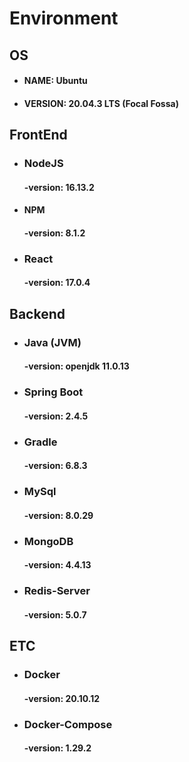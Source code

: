# Environment



## OS

+ #### NAME: Ubuntu

+ #### VERSION: 20.04.3 LTS (Focal Fossa)





## FrontEnd

+ ### NodeJS

  #### -version: 16.13.2

+ #### NPM

  #### -version: 8.1.2

+ ### React

  #### -version: 17.0.4








## Backend

 + ### Java (JVM)

   #### -version: openjdk 11.0.13

 + ### Spring Boot

   #### -version: 2.4.5

 + ### Gradle 

   #### -version: 6.8.3

 + ### MySql

   #### -version: 8.0.29

 + ### MongoDB

   #### -version: 4.4.13
   
 + ### Redis-Server

   #### -version: 5.0.7










## ETC

+ ### Docker

  #### -version: 20.10.12

+ ### Docker-Compose

  #### -version: 1.29.2

  


























